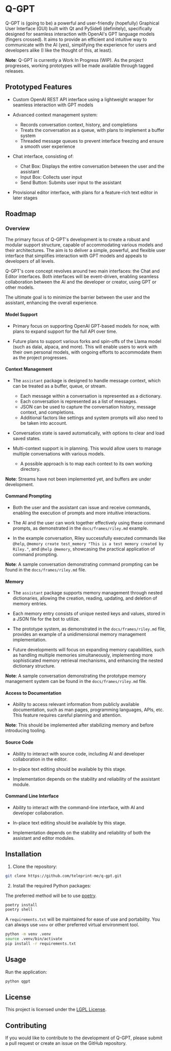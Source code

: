 # Q-GPT

Q-GPT is (going to be) a powerful and user-friendly (hopefully) Graphical User Interface (GUI) built with Qt and PySide6 (definitely), specifically designed for seamless interaction with OpenAI's GPT language models (fingers crossed). It aims to provide an efficient and intuitive way to communicate with the AI (yes), simplifying the experience for users and developers alike (I like the thought of this, at least).

**Note**: Q-GPT is currently a Work In Progress (WIP). As the project progresses, working prototypes will be made available through tagged releases.

## Prototyped Features

-   Custom OpenAI REST API interface using a lightweight wrapper for seamless interaction with GPT models

-   Advanced context management system:

    -   Records conversation context, history, and completions
    -   Treats the conversation as a queue, with plans to implement a buffer system
    -   Threaded message queues to prevent interface freezing and ensure a smooth user experience

-   Chat interface, consisting of:

    -   Chat Box: Displays the entire conversation between the user and the assistant
    -   Input Box: Collects user input
    -   Send Button: Submits user input to the assistant

-   Provisional editor interface, with plans for a feature-rich text editor in later stages

## Roadmap

### Overview

The primary focus of Q-GPT's development is to create a robust and modular support structure, capable of accommodating various models and their architectures. The aim is to deliver a simple, powerful, and flexible user interface that simplifies interaction with GPT models and appeals to developers of all levels.

Q-GPT's core concept revolves around two main interfaces: the Chat and Editor interfaces. Both interfaces will be event-driven, enabling seamless collaboration between the AI and the developer or creator, using GPT or other models.

The ultimate goal is to minimize the barrier between the user and the assistant, enhancing the overall experience.

#### Model Support

-   Primary focus on supporting OpenAI GPT-based models for now, with plans to expand support for the full API over time.

-   Future plans to support various forks and spin-offs of the Llama model (such as dalai, alpaca, and more). This will enable users to work with their own personal models, with ongoing efforts to accommodate them as the project progresses.

#### Context Management

-   The `assistant` package is designed to handle message context, which can be treated as a buffer, queue, or stream.

    -   Each message within a conversation is represented as a dictionary.
    -   Each conversation is represented as a list of messages.
    -   JSON can be used to capture the conversation history, message context, and completions.
    -   Additional factors like settings and system prompts will also need to be taken into account.

-   Conversation state is saved automatically, with options to clear and load saved states.

-   Multi-context support is in planning. This would allow users to manage multiple conversations with various models.
    -   A possible approach is to map each context to its own working directory.

**Note**: Streams have not been implemented yet, and buffers are under development.

#### Command Prompting

-   Both the user and the assistant can issue and receive commands, enabling the execution of prompts and more intuitive interactions.

-   The AI and the user can work together effectively using these command prompts, as demonstrated in the `docs/frames/riley.md` example.

-   In the example conversation, Riley successfully executed commands like `@help`, `@memory create test_memory "This is a test memory created by Riley."`, and `@help @memory`, showcasing the practical application of command prompting.

**Note**: A sample conversation demonstrating command prompting can be found in the `docs/frames/riley.md` file.

#### Memory

-   The `assistant` package supports memory management through nested dictionaries, allowing the creation, reading, updating, and deletion of memory entries.

-   Each memory entry consists of unique nested keys and values, stored in a JSON file for the bot to utilize.

-   The prototype system, as demonstrated in the `docs/frames/riley.md` file, provides an example of a unidimensional memory management implementation.

-   Future developments will focus on expanding memory capabilities, such as handling multiple memories simultaneously, implementing more sophisticated memory retrieval mechanisms, and enhancing the nested dictionary structure.

**Note**: A sample conversation demonstrating the prototype memory management system can be found in the `docs/frames/riley.md` file.

#### Access to Documentation

-   Ability to access relevant information from publicly available documentation, such as man pages, programming languages, APIs, etc. This feature requires careful planning and attention.

**Note**: This should be implemented after stabilizing memory and before introducing tooling.

#### Source Code

-   Ability to interact with source code, including AI and developer collaboration in the editor.

-   In-place text editing should be available by this stage.

-   Implementation depends on the stability and reliability of the assistant module.

#### Command Line Interface

-   Ability to interact with the command-line interface, with AI and developer collaboration.

-   In-place text editing should be available by this stage.

-   Implementation depends on the stability and reliability of both the assistant and editor modules.

## Installation

1. Clone the repository:

```sh
git clone https://github.com/teleprint-me/q-gpt.git
```

2. Install the required Python packages:

The preferred method will be to use [poetry](https://python-poetry.org/docs/).

```sh
poetry install
poetry shell
```

A `requirements.txt` will be maintained for ease of use and portability. You can always use `venv` or other preferred virtual environment tool.

```sh
python -m venv .venv
source .venv/bin/activate
pip install -r requirements.txt
```

## Usage

Run the application:

```sh
python qgpt
```

## License

This project is licensed under the [LGPL License](https://github.com/teleprint-me/qgpt/blob/main/LICENSE).

## Contributing

If you would like to contribute to the development of Q-GPT, please submit a pull request or create an issue on the GitHub repository.
